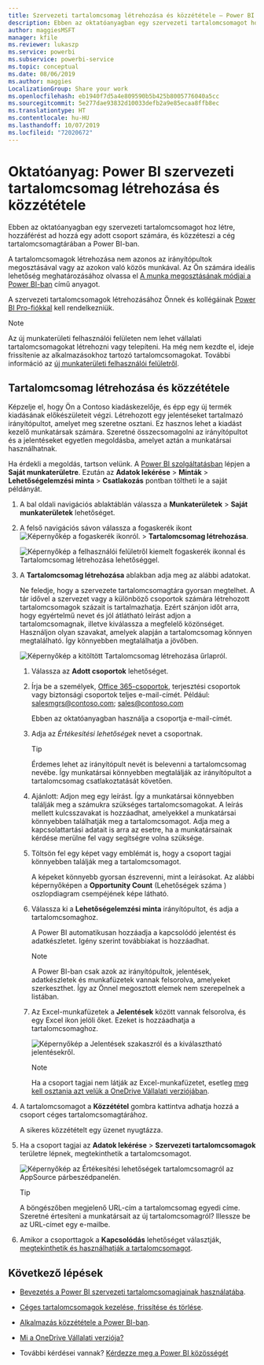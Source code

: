 ```yaml
---
title: Szervezeti tartalomcsomag létrehozása és közzététele – Power BI
description: Ebben az oktatóanyagban egy szervezeti tartalomcsomagot hoz létre, korlátozza az elérését egy adott csoportra, és közzéteszi a cég tartalomcsomagtárában a Power BI-ban.
author: maggiesMSFT
manager: kfile
ms.reviewer: lukaszp
ms.service: powerbi
ms.subservice: powerbi-service
ms.topic: conceptual
ms.date: 08/06/2019
ms.author: maggies
LocalizationGroup: Share your work
ms.openlocfilehash: eb1940f7d5a4e809590b5b425b8005776040a5cc
ms.sourcegitcommit: 5e277dae93832d10033defb2a9e85ecaa8ffb8ec
ms.translationtype: HT
ms.contentlocale: hu-HU
ms.lasthandoff: 10/07/2019
ms.locfileid: "72020672"
---
```

# <a name="tutorial-create-and-publish-a-power-bi-organizational-content-pack"></a>Oktatóanyag: Power BI szervezeti tartalomcsomag létrehozása és közzététele

Ebben az oktatóanyagban egy szervezeti tartalomcsomagot hoz létre, hozzáférést ad hozzá egy adott csoport számára, és közzéteszi a cég tartalomcsomagtárában a Power BI-ban.

A tartalomcsomagok létrehozása nem azonos az irányítópultok megosztásával vagy az azokon való közös munkával. Az Ön számára ideális lehetőség meghatározásához olvassa el [A munka megosztásának módjai a Power BI-ban](service-how-to-collaborate-distribute-dashboards-reports.md) című anyagot.

A szervezeti tartalomcsomagok létrehozásához Önnek és kollégáinak [Power BI Pro-fiókkal](https://powerbi.microsoft.com/pricing) kell rendelkezniük.

> [!NOTE]
> Az új munkaterületi felhasználói felületen nem lehet vállalati tartalomcsomagokat létrehozni vagy telepíteni. Ha még nem kezdte el, ideje frissítenie az alkalmazásokhoz tartozó tartalomcsomagokat. További információ az [új munkaterületi felhasználói felületről](service-create-the-new-workspaces.md).

## <a name="create-and-publish-a-content-pack"></a>Tartalomcsomag létrehozása és közzététele

Képzelje el, hogy Ön a Contoso kiadáskezelője, és épp egy új termék kiadásának előkészületeit végzi.  Létrehozott egy jelentéseket tartalmazó irányítópultot, amelyet meg szeretne osztani. Ez hasznos lehet a kiadást kezelő munkatársak számára. Szeretné összecsomagolni az irányítópultot és a jelentéseket egyetlen megoldásba, amelyet aztán a munkatársai használhatnak.

Ha érdekli a megoldás, tartson velünk. A [Power BI szolgáltatásban](https://powerbi.com) lépjen a **Saját munkaterületre**. Ezután az **Adatok lekérése** > **Minták** > **Lehetőségelemzési minta** > **Csatlakozás** pontban töltheti le a saját példányát.

1. A bal oldali navigációs ablaktáblán válassza a **Munkaterületek** > **Saját munkaterületek** lehetőséget.

1. A felső navigációs sávon válassza a fogaskerék ikont ![ Képernyőkép a fogaskerék ikonról.](media/service-organizational-content-pack-create-and-publish/cog.png) > **Tartalomcsomag létrehozása**.

   ![Képernyőkép a felhasználói felületről kiemelt fogaskerék ikonnal és Tartalomcsomag létrehozása lehetőséggel.](media/service-organizational-content-pack-create-and-publish/pbi_create_contpk.png)

1. A **Tartalomcsomag létrehozása** ablakban adja meg az alábbi adatokat.  

   Ne feledje, hogy a szervezete tartalomcsomagtára gyorsan megtelhet. A tár idővel a szervezet vagy a különböző csoportok számára létrehozott tartalomcsomagok százait is tartalmazhatja. Ezért szánjon időt arra, hogy egyértelmű nevet és jól átlátható leírást adjon a tartalomcsomagnak, illetve kiválassza a megfelelő közönséget.  Használjon olyan szavakat, amelyek alapján a tartalomcsomag könnyen megtalálható. Így könnyebben megtalálhatja a jövőben.

      ![Képernyőkép a kitöltött Tartalomcsomag létrehozása űrlapról.](media/service-organizational-content-pack-create-and-publish/cpwindow.png)

    1. Válassza az **Adott csoportok** lehetőséget.

    1. Írja be a személyek, [ Office 365-csoportok](https://support.office.com/article/Create-a-group-in-Office-365-7124dc4c-1de9-40d4-b096-e8add19209e9), terjesztési csoportok vagy biztonsági csoportok teljes e-mail-címét. Például: salesmgrs@contoso.com; sales@contoso.com

        Ebben az oktatóanyagban használja a csoportja e-mail-címét.

    1. Adja az *Értékesítési lehetőségek* nevet a csoportnak.

        > [!TIP]
        > Érdemes lehet az irányítópult nevét is belevenni a tartalomcsomag nevébe. Így munkatársai könnyebben megtalálják az irányítópultot a tartalomcsomag csatlakoztatását követően.

    1. Ajánlott: Adjon meg egy leírást. Így a munkatársai könnyebben találják meg a számukra szükséges tartalomcsomagokat. A leírás mellett kulcsszavakat is hozzáadhat, amelyekkel a munkatársai könnyebben találhatják meg a tartalomcsomagot. Adja meg a kapcsolattartási adatait is arra az esetre, ha a munkatársainak kérdése merülne fel vagy segítségre volna szüksége.

    1. Töltsön fel egy képet vagy emblémát is, hogy a csoport tagjai könnyebben találják meg a tartalomcsomagot.

        A képeket könnyebb gyorsan észrevenni, mint a leírásokat. Az alábbi képernyőképen a **Opportunity Count** (Lehetőségek száma ) oszlopdiagram csempéjének képe látható.

    1. Válassza ki a **Lehetőségelemzési minta** irányítópultot, és adja a tartalomcsomaghoz.

        A Power BI automatikusan hozzáadja a kapcsolódó jelentést és adatkészletet. Igény szerint továbbiakat is hozzáadhat.

       > [!NOTE]
       > A Power BI-ban csak azok az irányítópultok, jelentések, adatkészletek és munkafüzetek vannak felsorolva, amelyeket szerkeszthet. Így az Önnel megosztott elemek nem szerepelnek a listában.

   1. Az Excel-munkafüzetek a **Jelentések** között vannak felsorolva, és egy Excel ikon jelöli őket. Ezeket is hozzáadhatja a tartalomcsomaghoz.

      ![Képernyőkép a Jelentések szakaszról és a kiválasztható jelentésekről.](media/service-organizational-content-pack-create-and-publish/pbi_orgcontpkexcel.png)

      > [!NOTE]
      > Ha a csoport tagjai nem látják az Excel-munkafüzetet, esetleg [meg kell osztania azt velük a OneDrive Vállalati verziójában](https://support.office.com/article/Share-documents-or-folders-in-Office-365-1fe37332-0f9a-4719-970e-d2578da4941c).

1. A tartalomcsomagot a **Közzététel** gombra kattintva adhatja hozzá a csoport céges tartalomcsomagtárához.  

   A sikeres közzétételt egy üzenet nyugtázza.

1. Ha a csoport tagjai az **Adatok lekérése** > **Szervezeti tartalomcsomagok** területre lépnek, megtekinthetik a tartalomcsomagot.

   ![Képernyőkép az Értékesítési lehetőségek tartalomcsomagról az AppSource párbeszédpanelén.](media/service-organizational-content-pack-create-and-publish/powerbi-find-content-pack-organization.png)

   > [!TIP]
   > A böngészőben megjelenő URL-cím a tartalomcsomag egyedi címe.  Szeretné értesíteni a munkatársait az új tartalomcsomagról?  Illessze be az URL-címet egy e-mailbe.

1. Amikor a csoporttagok a **Kapcsolódás** lehetőséget választják, [megtekinthetik és használhatják a tartalomcsomagot](service-organizational-content-pack-copy-refresh-access.md).

## <a name="next-steps"></a>Következő lépések

* [Bevezetés a Power BI szervezeti tartalomcsomagjainak használatába](service-organizational-content-pack-introduction.md).

* [Céges tartalomcsomagok kezelése, frissítése és törlése](service-organizational-content-pack-manage-update-delete.md).

* [Alkalmazás közzététele a Power BI-ban](service-create-distribute-apps.md).

* [Mi a OneDrive Vállalati verziója?](https://support.office.com/article/What-is-OneDrive-for-Business-187f90af-056f-47c0-9656-cc0ddca7fdc2)

* További kérdései vannak? [Kérdezze meg a Power BI közösségét](http://community.powerbi.com/)
